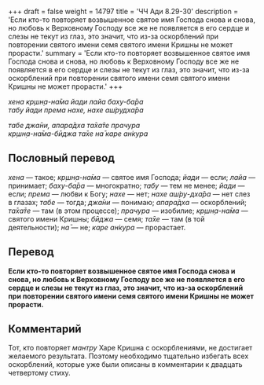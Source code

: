 +++
draft = false
weight = 14797
title = 'ЧЧ Ади 8.29-30'
description = 'Если кто-то повторяет возвышенное святое имя Господа снова и снова, но любовь к Верховному Господу все же не появляется в его сердце и слезы не текут из глаз, это значит, что из-за оскорблений при повторении святого имени семя святого имени Кришны не может прорасти.'
summary = 'Если кто-то повторяет возвышенное святое имя Господа снова и снова, но любовь к Верховному Господу все же не появляется в его сердце и слезы не текут из глаз, это значит, что из-за оскорблений при повторении святого имени семя святого имени Кришны не может прорасти.'
+++

_хена кр̣шн̣а-на̄ма йади лайа баху-ба̄ра  
табу йади према нахе, нахе аш́рудха̄ра_

_табе джа̄ни, апара̄дха та̄ха̄те прачура  
кр̣шн̣а-на̄ма-бӣджа та̄хе на̄ каре ан̇кура_

## Пословный перевод

_хена_ — такое; _кр̣шн̣а_\-_на̄ма_ — святое имя Господа; _йади_ — если; _лайа_ — принимает; _баху_\-_ба̄ра_ — многократно; _табу_ — тем не менее; _йади_ — если; _према_ — любви к Богу; _нахе_ — нет; _нахе_ _аш́ру_\-_дха̄ра_ — нет слез в глазах; _табе_ — тогда; _джа̄ни_ — понимаю; _апара̄дха_ — оскорблений; _та̄ха̄те_ — там (в этом процессе); _прачура_ — изобилие; _кр̣шн̣а_\-_на̄ма_ — святого имени Кришны; _бӣджа_ — семя; _та̄хе_ — там (в той деятельности); _на̄_ — не; _каре_ _ан̇кура_ — прорастает.

## Перевод

**Если кто-то повторяет возвышенное святое имя Господа снова и снова, но любовь к Верховному Господу все же не появляется в его сердце и слезы не текут из глаз, это значит, что из-за оскорблений при повторении святого имени семя святого имени Кришны не может прорасти.**

## Комментарий

Тот, кто повторяет _мантру_ Харе Кришна с оскорблениями, не достигает желаемого результата. Поэтому необходимо тщательно избегать всех оскорблений, которые уже были описаны в комментарии к двадцать четвертому стиху.
